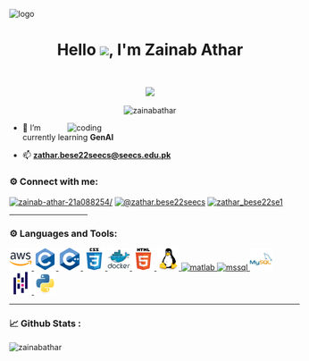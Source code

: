 ![logo](https://user-images.githubusercontent.com/74038190/225813708-98b745f2-7d22-48cf-9150-083f1b00d6c9.gif)

<h1 align="center">Hello <img src="https://raw.githubusercontent.com/MartinHeinz/MartinHeinz/master/wave.gif" width="40px"/>, I'm Zainab Athar</h1> 

<br/>

<p align="center">
  <a href="https://github.com/ridashafqaat/readme-typing-svg">
    <img src="https://readme-typing-svg.demolab.com/?lines=A%20Passionate%20Software%20Engineer;Currently%20working%20on%20GenAI;Always%20learning%20new%20things&font=Fira%20Code&center=true&width=600&height=45&color=f75c7e&vCenter=true&pause=1000&size=22" />
  </a>
</p>


<p align="center"> <img src="https://komarev.com/ghpvc/?username=zainabathar&label=Profile%20views&color=b60e21&style=flat" alt="zainabathar" /> </p>

<img align="right" alt="coding" width="400" src="https://user-images.githubusercontent.com/74038190/221352975-94759904-aa4c-4032-a8ab-b546efb9c478.gif">

- 🌱 I’m currently learning **GenAI**

- 📫 **zathar.bese22seecs@seecs.edu.pk**

<h3 align="left">⚙️ Connect with me:</h3>

<p align="left">
<a href="https://linkedin.com/in/zainab-athar-21a088254/" target="blank"><img align="center" src="https://raw.githubusercontent.com/rahuldkjain/github-profile-readme-generator/master/src/images/icons/Social/linked-in-alt.svg" alt="zainab-athar-21a088254/" height="30" width="40" /></a>
<a href="https://medium.com/@zathar.bese22seecs" target="blank"><img align="center" src="https://raw.githubusercontent.com/rahuldkjain/github-profile-readme-generator/master/src/images/icons/Social/medium.svg" alt="@zathar.bese22seecs" height="30" width="40" /></a>
<a href="https://www.hackerrank.com/zathar_bese22se1" target="blank"><img align="center" src="https://raw.githubusercontent.com/rahuldkjain/github-profile-readme-generator/master/src/images/icons/Social/hackerrank.svg" alt="zathar_bese22se1" height="30" width="40" /></a>
</p>
<hr width="140px">

<h3 align="left">
  <img style="vertical-align: middle;"/>⚙️ Languages and Tools:
</h3>

<p align="left">
  <a href="https://aws.amazon.com" target="_blank" rel="noreferrer"> <img src="https://raw.githubusercontent.com/devicons/devicon/master/icons/amazonwebservices/amazonwebservices-original-wordmark.svg" alt="aws" width="40" height="40"/> </a>
  <a href="https://www.cprogramming.com/" target="_blank" rel="noreferrer"> <img src="https://raw.githubusercontent.com/devicons/devicon/master/icons/c/c-original.svg" alt="c" width="40" height="40"/> </a>
  <a href="https://www.w3schools.com/cpp/" target="_blank" rel="noreferrer"> <img src="https://raw.githubusercontent.com/devicons/devicon/master/icons/cplusplus/cplusplus-original.svg" alt="cplusplus" width="40" height="40"/> </a>
  <a href="https://www.w3schools.com/css/" target="_blank" rel="noreferrer"> <img src="https://raw.githubusercontent.com/devicons/devicon/master/icons/css3/css3-original-wordmark.svg" alt="css3" width="40" height="40"/> </a>
  <a href="https://www.docker.com/" target="_blank" rel="noreferrer"> <img src="https://raw.githubusercontent.com/devicons/devicon/master/icons/docker/docker-original-wordmark.svg" alt="docker" width="40" height="40"/> </a>
  <a href="https://www.w3.org/html/" target="_blank" rel="noreferrer"> <img src="https://raw.githubusercontent.com/devicons/devicon/master/icons/html5/html5-original-wordmark.svg" alt="html5" width="40" height="40"/> </a>
  <a href="https://www.linux.org/" target="_blank" rel="noreferrer"> <img src="https://raw.githubusercontent.com/devicons/devicon/master/icons/linux/linux-original.svg" alt="linux" width="40" height="40"/> </a>
  <a href="https://www.mathworks.com/" target="_blank" rel="noreferrer"> <img src="https://upload.wikimedia.org/wikipedia/commons/2/21/Matlab_Logo.png" alt="matlab" width="40" height="40"/> </a>
  <a href="https://www.microsoft.com/en-us/sql-server" target="_blank" rel="noreferrer"> <img src="https://www.svgrepo.com/show/303229/microsoft-sql-server-logo.svg" alt="mssql" width="40" height="40"/> </a>
  <a href="https://www.mysql.com/" target="_blank" rel="noreferrer"> <img src="https://raw.githubusercontent.com/devicons/devicon/master/icons/mysql/mysql-original-wordmark.svg" alt="mysql" width="40" height="40"/> </a>
  <a href="https://pandas.pydata.org/" target="_blank" rel="noreferrer"> <img src="https://raw.githubusercontent.com/devicons/devicon/2ae2a900d2f041da66e950e4d48052658d850630/icons/pandas/pandas-original.svg" alt="pandas" width="40" height="40"/> </a>
  <a href="https://www.python.org" target="_blank" rel="noreferrer"> <img src="https://raw.githubusercontent.com/devicons/devicon/master/icons/python/python-original.svg" alt="python" width="40" height="40"/> </a>
</p>
<hr width="520px">

<h3> 📈 Github Stats : </h3>
<p><img align="center" widht=40 src="https://github-readme-stats.vercel.app/api/top-langs?username=zainabathar&show_icons=true&locale=en&layout=compact&theme=dark" alt="zainabathar" /></p>
